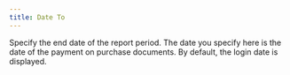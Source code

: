 ```yaml
---
title: Date To
---
```



Specify the end date of the report period. The date you specify here  is the date of the payment on purchase documents. By default, the login  date is displayed.
